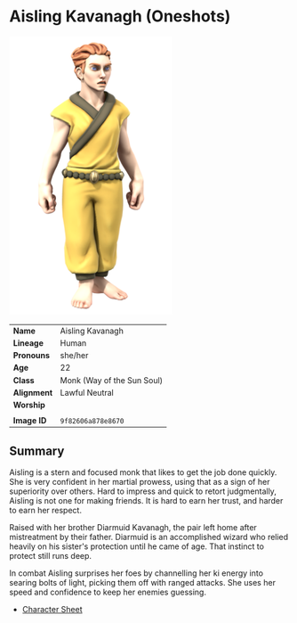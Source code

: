 # Aisling Kavanagh (Oneshots)

<img src="https://raw.githubusercontent.com/jesskelsall/astarus-images/main/characters/portraits/9f82606a878e8670.png" height="500" />

|||
| --- | --- |
| **Name** | Aisling Kavanagh |
| **Lineage** | Human |
| **Pronouns** | she/her |
| **Age** | 22 |
| **Class** | Monk (Way of the Sun Soul) |
| **Alignment** | Lawful Neutral |
| **Worship** | |
|||
| **Image ID** | `9f82606a878e8670` |

## Summary

Aisling is a stern and focused monk that likes to get the job done quickly. She is very confident in her martial prowess, using that as a sign of her superiority over others. Hard to impress and quick to retort judgmentally, Aisling is not one for making friends. It is hard to earn her trust, and harder to earn her respect.

Raised with her brother Diarmuid Kavanagh, the pair left home after mistreatment by their father. Diarmuid is an accomplished wizard who relied heavily on his sister's protection until he came of age. That instinct to protect still runs deep.

In combat Aisling surprises her foes by channelling her ki energy into searing bolts of light, picking them off with ranged attacks. She uses her speed and confidence to keep her enemies guessing.

- [Character Sheet](https://www.dndbeyond.com/characters/59129624)
